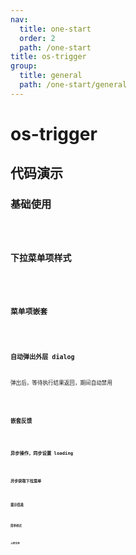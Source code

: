 ```yaml
---
nav:
  title: one-start
  order: 2
  path: /one-start
title: os-trigger
group:
  title: general
  path: /one-start/general
---
```


# os-trigger

## 代码演示

### 基础使用

<code src="../demos/trigger/simple.tsx" />

### 下拉菜单项样式

<code src="../demos/trigger/menu-style.tsx" />

### 菜单项嵌套

<code src="../demos/trigger/in-menu.tsx" />

### 自动弹出外层 dialog

弹出后，等待执行结果返回，期间自动禁用

<code src="../demos/trigger/auto-open.tsx" />

### 嵌套反馈

<code src="../demos/trigger/nesting.tsx" />

### 异步操作，同步设置 loading

<code src="../demos/trigger/async-request.tsx" />

### 异步获取下拉菜单

<code src="../demos/trigger/async-menu.tsx" />

### 提示信息

<code src="../demos/trigger/tooltip.tsx" />

### 简单样式

<code src="../demos/trigger/plain.tsx" />

### 上传文件

<code src="../demos/trigger/upload.tsx" />

<API exports='["TriggerButtonSettings", "TriggerButtonAPI", "TriggerButtonRequests"]' src="../components/trigger/index.tsx"></API>

<API exports='["TriggerDropdownSettings", "TriggerDropdownAPI", "TriggerDropdownRequests"]' src="../components/trigger/index.tsx"></API>
